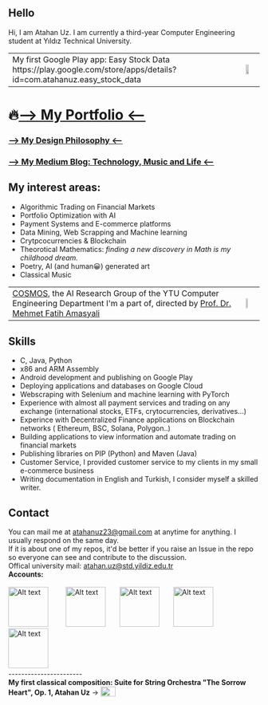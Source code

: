 ## Hello

Hi, I am Atahan Uz. I am currently a third-year Computer Engineering student at Yıldız Technical University.

<table>
  <tr>
    <td valign="middle">
      My first Google Play app: Easy Stock Data https://play.google.com/store/apps/details?id=com.atahanuz.easy_stock_data
    </td>
    <td>
      <img src="https://i.imgur.com/grCxpnI.png" width="55%" >
    </td>
  </tr>
</table>


# 🔥[--> My Portfolio <--](portfolio.md)
### [--> My Design Philosophy <--](design_philosophy.md)

### [--> My Medium Blog: Technology, Music and Life <--](https://medium.com/@atahanuz)



## My interest areas:
- Algorithmic Trading on Financial Markets
- Portfolio Optimization with AI
- Payment Systems and E-commerce platforms
- Data Mining, Web Scrapping and Machine learning
- Crytpcocurrencies & Blockchain
- Theorotical Mathematics:  *finding a new discovery in Math is my childhood dream.*
- Poetry, AI (and human😀) generated art
- Classical Music


<table>
  <tr>
    <td valign="middle">
      <a href="https://cosmos.yildiz.edu.tr">COSMOS</a>, the AI Research Group of the YTU Computer Engineering Department I'm a part of, directed by <a href="https://avesis.yildiz.edu.tr/amasyali">Prof. Dr. Mehmet Fatih Amasyali</a><br>
    </td>
    <td>
      <img src="https://i.imgur.com/vDaiuWU.png" width="37%" height="16%">
    </td>
  </tr>
</table>




## Skills
- C, Java, Python
- x86 and ARM Assembly
- Android development and publishing on Google Play
- Deploying applications and databases on Google Cloud
- Webscraping with Selenium and machine learning with PyTorch
- Experience with almost all payment services and trading on any exchange (international stocks, ETFs, crytocurrencies, derivatives...)
- Experince with Decentralized Finance applications on Blockchain networks ( Ethereum, BSC, Solana, Polygon..)
- Building applications to view information and automate trading on financial markets
- Publishing libraries on PIP (Python) and Maven (Java)
- Customer Service, I provided customer service to my clients in my small e-commerce business
- Writing documentation in English and Turkish, I consider myself a skilled writer.



## Contact
You can mail me at atahanuz23@gmail.com at anytime for anything. I usually respond on the same day. <br>
If it is about one of my repos, it'd be better if you raise an Issue in the repo so everyone can see and contribute to the discussion. <br> Offical university mail: atahan.uz@std.yildiz.edu.tr
‎ ‎ ‎<br> **Accounts:** <br><br>
<a href="https://www.linkedin.com/in/atahan-uz-7a7b21292/">
    <img src="https://play-lh.googleusercontent.com/kMofEFLjobZy_bCuaiDogzBcUT-dz3BBbOrIEjJ-hqOabjK8ieuevGe6wlTD15QzOqw" width="80" height="80" alt="Alt text"></a>‎        
<a href="https://github.com/atahanuz/atahanuz/">
    <img src="https://github.githubassets.com/assets/GitHub-Mark-ea2971cee799.png" width="80" height="80" alt="Alt text"></a>‎      
<a href="https://medium.com/@atahanuz">
    <img src="https://coolhunting.com/wp-content/uploads/2021/08/medium-logo.png" width="80" height="80" alt="Alt text"></a>‎      
<a href="https://play.google.com/store/apps/developer?id=Atahan+Uz">
    <img src="https://i.imgur.com/ZVWoAuJ.png" width="80" height="80" alt="Alt text"></a>‎       
<a href="https://www.instagram.com/atahan.uz/">
    <img src="https://upload.wikimedia.org/wikipedia/commons/thumb/9/95/Instagram_logo_2022.svg/1200px-Instagram_logo_2022.svg.png" width="80" height="80" alt="Alt text"></a>‎ ‎ ‎ 
<br>-----------------------<br>
**My first classical composition: Suite for String Orchestra "The Sorrow Heart", Op. 1, Atahan Uz** ->  <a href="https://www.youtube.com/watch?v=cl4b89XytfU">
    <img src="https://i.imgur.com/CATYmPI.png" width="30" height="20" style="vertical-align: bottom;"></a>‎
